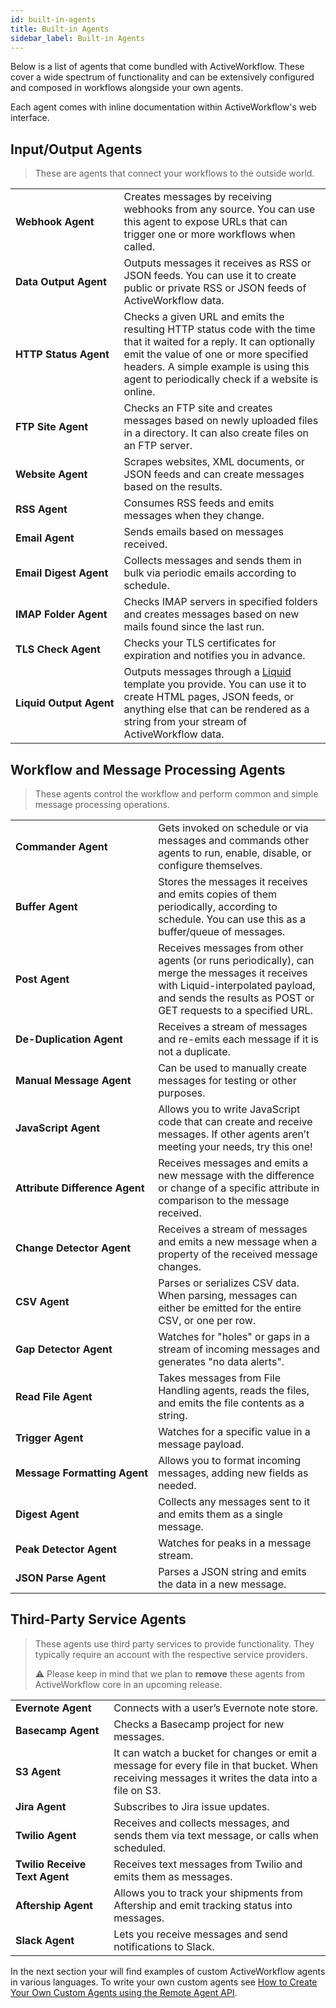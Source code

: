 ```yaml
---
id: built-in-agents
title: Built-in Agents
sidebar_label: Built-in Agents
---
```


Below is a list of agents that come bundled with ActiveWorkflow. These cover a wide spectrum of functionality and can be extensively configured and composed in workflows alongside your own agents.

Each agent comes with inline documentation within ActiveWorkflow's web interface.

## Input/Output Agents

> These are agents that connect your workflows to the outside world.

<table>
  <tr>
    <td><strong>Webhook&nbsp;Agent</strong></td>
    <td>
      Creates messages by receiving webhooks from any source. You can use this agent to expose URLs that can trigger one or more workflows when called.
    </td>
  </tr>
  <tr>
    <td><strong>Data&nbsp;Output&nbsp;Agent</strong></td>
    <td>
      Outputs messages it receives as RSS or JSON feeds. You can use it to create public or private RSS or JSON feeds of ActiveWorkflow data.
    </td>
  </tr>
  <tr>
    <td><strong>HTTP&nbsp;Status&nbsp;Agent</strong></td>
    <td>
      Checks a given URL and emits the resulting HTTP status code with the time that it waited for a reply. It can optionally emit the value of one or more specified headers. A simple example is using this agent to periodically check if a website is online.
    </td>
  </tr>
  <tr>
    <td><strong>FTP Site Agent</strong></td>
    <td>
      Checks an FTP site and creates messages based on newly uploaded files in a directory. It can also create files on an FTP server.
    </td>
  </tr>
  <tr>
    <td><strong>Website Agent</strong></td>
    <td>Scrapes websites, XML documents, or JSON feeds and can create messages based on the results.</td>
  </tr>
  <tr>
    <td><strong>RSS Agent</strong></td>
    <td>Consumes RSS feeds and emits messages when they change.</td>
  </tr>
  <tr>
    <td><strong>Email Agent</strong></td>
    <td>Sends emails based on messages received.</td>
  </tr>
  <tr>
    <td><strong>Email&nbsp;Digest&nbsp;Agent</strong></td>
    <td>Collects messages and sends them in bulk via periodic emails according to schedule.</td>
  </tr>
  <tr>
    <td><strong>IMAP Folder Agent</strong></td>
    <td>Checks IMAP servers in specified folders and creates messages based on new mails found since the last run.</td>
  </tr>
  <tr>
    <td><strong>TLS Check Agent</strong></td>
    <td>
      Checks your TLS certificates for expiration and notifies you in advance.
    </td>
  </tr>
  <tr>
    <td><strong>Liquid&nbsp;Output&nbsp;Agent</strong></td>
    <td>
      Outputs messages through a <a href="https://shopify.github.io/liquid/">Liquid</a> template you provide. You can use it to create HTML pages, JSON feeds, or anything else that can be rendered as a string from your stream of ActiveWorkflow data.
    </td>
  </tr>
</table>

## Workflow and Message Processing Agents

> These agents control the workflow and perform common and simple message processing operations.

<table>
  <tr>
    <td><strong>Commander&nbsp;Agent</strong></td>
    <td>
      Gets invoked on schedule or via messages and commands other agents to run, enable, disable, or configure themselves.
    </td>
  </tr>
  <tr>
    <td><strong>Buffer Agent</strong></td>
    <td>
      Stores the messages it receives and emits copies of them periodically, according to schedule. You can use this as a buffer/queue of messages.
    </td>
  </tr>
  <tr>
    <td><strong>Post Agent</strong></td>
    <td>
      Receives messages from other agents (or runs periodically), can merge the messages it receives with Liquid-interpolated payload, and sends the results as POST or GET requests to a specified URL.
    </td>
  </tr>
  <tr>
    <td><strong>De-Duplication Agent</strong></td>
    <td>Receives a stream of messages and re-emits each message if it is not a duplicate.</td>
  </tr>
  <tr>
    <td><strong>Manual&nbsp;Message&nbsp;Agent</strong></td>
    <td>Can be used to manually create messages for testing or other purposes.</td>
  </tr>
  <tr>
    <td><strong>JavaScript Agent</strong></td>
    <td>
      Allows you to write JavaScript code that can create and receive messages. If other agents aren’t meeting your needs, try this one!
    </td>
  </tr>
  <tr>
    <td><strong>Attribute&nbsp;Difference&nbsp;Agent</strong></td>
    <td>
      Receives messages and emits a new message with the difference or change of a specific attribute in comparison to the message received.
    </td>
  </tr>
  <tr>
    <td><strong>Change Detector Agent</strong></td>
    <td>
      Receives a stream of messages and emits a new message when a property of the received message changes.
    </td>
  </tr>
  <tr>
    <td><strong>CSV Agent</strong></td>
    <td>
      Parses or serializes CSV data. When parsing, messages can either be emitted for the entire CSV, or one per row.
    </td>
  </tr>
  <tr>
    <td><strong>Gap Detector Agent</strong></td>
    <td>
      Watches for "holes" or gaps in a stream of incoming messages and generates "no data alerts".
    </td>
  </tr>
  <tr>
    <td><strong>Read File Agent</strong></td>
    <td>Takes messages from File Handling agents, reads the files, and emits the file contents as a string.</td>
  </tr>
  <tr>
    <td><strong>Trigger Agent</strong></td>
    <td>Watches for a specific value in a message payload.</td>
  </tr>
  <tr>
    <td><strong>Message&nbsp;Formatting&nbsp;Agent</strong></td>
    <td>Allows you to format incoming messages, adding new fields as needed.</td>
  </tr>
  <tr>
    <td><strong>Digest Agent</strong></td>
    <td>Collects any messages sent to it and emits them as a single message.</td>
  </tr>
  <tr>
    <td><strong>Peak Detector Agent</strong></td>
    <td>Watches for peaks in a message stream.</td>
  </tr>
  <tr>
    <td><strong>JSON Parse Agent</strong></td>
    <td>Parses a JSON string and emits the data in a new message.</td>
  </tr>
</table>

## Third-Party Service Agents

> These agents use third party services to provide functionality. They typically require an account with the respective service providers.
>
> ⚠️ Please keep in mind that we plan to **remove** these agents from ActiveWorkflow core in an upcoming release.

<table>
  <tr>
    <td><strong>Evernote&nbsp;Agent</strong></td>
    <td>Connects with a user’s Evernote note store.</td>
  </tr>
  <tr>
    <td><strong>Basecamp Agent</strong></td>
    <td>Checks a Basecamp project for new messages.</td>
  </tr>
  <tr>
    <td><strong>S3 Agent</strong></td>
    <td>It can watch a bucket for changes or emit a message for every file in that bucket. When receiving messages it writes the data into a file on S3.</td>
  </tr>
  <tr>
    <td><strong>Jira Agent</strong></td>
    <td>Subscribes to Jira issue updates.</td>
  </tr>
  <tr>
    <td><strong>Twilio Agent</strong></td>
    <td>Receives and collects messages, and sends them via text message, or calls when scheduled.</td>
  </tr>
  <tr>
    <td><strong>Twilio Receive Text Agent</strong></td>
    <td>Receives text messages from Twilio and emits them as messages.</td>
  </tr>
  <tr>
    <td><strong>Aftership Agent</strong></td>
    <td>Allows you to track your shipments from Aftership and emit tracking status into messages.</td>
  </tr>
  <tr>
    <td><strong>Slack Agent</strong></td>
    <td>Lets you receive messages and send notifications to Slack.</td>
  </tr>
</table>

In the next section your will find examples of custom ActiveWorkflow agents in various languages. To write your own custom agents see [How to Create Your Own Custom Agents using the Remote Agent API](remote-agent-api).
